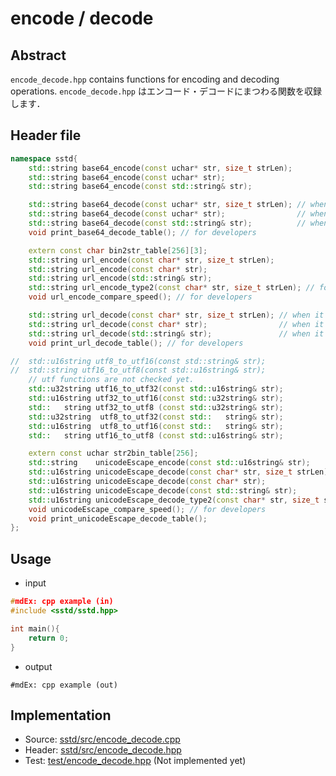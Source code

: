 # encode / decode
## Abstract
`encode_decode.hpp` contains functions for encoding and decoding operations.
`encode_decode.hpp` はエンコード・デコードにまつわる関数を収録します．

## Header file
```cpp
namespace sstd{
    std::string base64_encode(const uchar* str, size_t strLen);
    std::string base64_encode(const uchar* str);
    std::string base64_encode(const std::string& str);

    std::string base64_decode(const uchar* str, size_t strLen); // when it was an error, 0 size std::string is returned.
    std::string base64_decode(const uchar* str);                // when it was an error, 0 size std::string is returned.
    std::string base64_decode(const std::string& str);          // when it was an error, 0 size std::string is returned.
    void print_base64_decode_table(); // for developers

    extern const char bin2str_table[256][3];
    std::string url_encode(const char* str, size_t strLen);
    std::string url_encode(const char* str);
    std::string url_encode(std::string& str);
    std::string url_encode_type2(const char* str, size_t strLen); // for developers
    void url_encode_compare_speed(); // for developers

    std::string url_decode(const char* str, size_t strLen); // when it was an error, 0 size std::string is returned.
    std::string url_decode(const char* str);                // when it was an error, 0 size std::string is returned.
    std::string url_decode(std::string& str);               // when it was an error, 0 size std::string is returned.
    void print_url_decode_table(); // for developers

//  std::u16string utf8_to_utf16(const std::string& str);
//  std::string utf16_to_utf8(const std::u16string& str);
    // utf functions are not checked yet.
    std::u32string utf16_to_utf32(const std::u16string& str);
    std::u16string utf32_to_utf16(const std::u32string& str);
    std::   string utf32_to_utf8 (const std::u32string& str);
    std::u32string  utf8_to_utf32(const std::   string& str);
    std::u16string  utf8_to_utf16(const std::   string& str);
    std::   string utf16_to_utf8 (const std::u16string& str);

    extern const uchar str2bin_table[256];
    std::string    unicodeEscape_encode(const std::u16string& str);
    std::u16string unicodeEscape_decode(const char* str, size_t strLen);
    std::u16string unicodeEscape_decode(const char* str);
    std::u16string unicodeEscape_decode(const std::string& str);
    std::u16string unicodeEscape_decode_type2(const char* str, size_t strLen); // for developers
    void unicodeEscape_compare_speed(); // for developers
    void print_unicodeEscape_decode_table();
};
```

## Usage
- input
```cpp
#mdEx: cpp example (in)
#include <sstd/sstd.hpp>

int main(){
    return 0;
}
```
- output  
```
#mdEx: cpp example (out)
```

## Implementation
- Source: [sstd/src/encode_decode.cpp](https://github.com/admiswalker/SubStandardLibrary-SSTD-/blob/master/sstd/src/encode_decode.cpp)
- Header: [sstd/src/encode_decode.hpp](https://github.com/admiswalker/SubStandardLibrary-SSTD-/blob/master/sstd/src/encode_decode.hpp)
- Test: [test/encode_decode.hpp](https://github.com/admiswalker/SubStandardLibrary-SSTD-/blob/master/test/encode_decode.hpp)
  (Not implemented yet)

